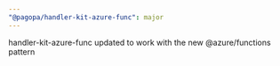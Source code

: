 ```yaml
---
"@pagopa/handler-kit-azure-func": major
---
```


handler-kit-azure-func updated to work with the new @azure/functions pattern
